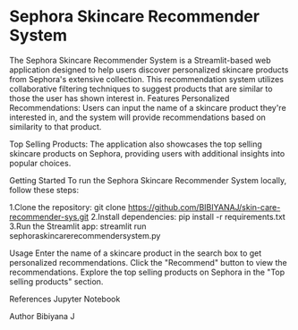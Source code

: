 # Sephora Skincare Recommender System
The Sephora Skincare Recommender System is a Streamlit-based web application designed to help users discover personalized skincare products from Sephora's extensive collection. This recommendation system utilizes collaborative filtering techniques to suggest products that are similar to those the user has shown interest in.
Features
Personalized Recommendations: Users can input the name of a skincare product they're interested in, and the system will provide recommendations based on similarity to that product.

Top Selling Products: The application also showcases the top selling skincare products on Sephora, providing users with additional insights into popular choices.

Getting Started
To run the Sephora Skincare Recommender System locally, follow these steps:

1.Clone the repository:
git clone https://github.com/BIBIYANAJ/skin-care-recommender-sys.git
2.Install dependencies:
pip install -r requirements.txt
3.Run the Streamlit app:
streamlit run sephoraskincarerecommendersystem.py

Usage
Enter the name of a skincare product in the search box to get personalized recommendations.
Click the "Recommend" button to view the recommendations.
Explore the top selling products on Sephora in the "Top selling products" section.

References
Jupyter Notebook

Author
Bibiyana J
